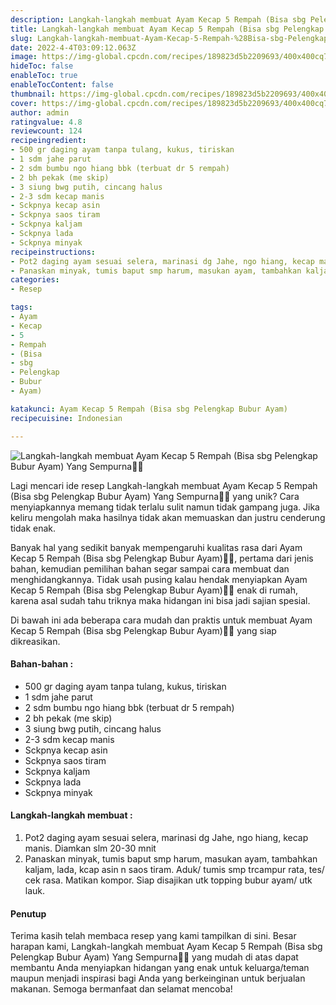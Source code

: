 ```yaml
---
description: Langkah-langkah membuat Ayam Kecap 5 Rempah (Bisa sbg Pelengkap Bubur Ayam) Yang Sempurna"
title: Langkah-langkah membuat Ayam Kecap 5 Rempah (Bisa sbg Pelengkap Bubur Ayam) Yang Sempurna
slug: Langkah-langkah-membuat-Ayam-Kecap-5-Rempah-%28Bisa-sbg-Pelengkap-Bubur-Ayam%29-Yang-Sempurna
date: 2022-4-4T03:09:12.063Z
image: https://img-global.cpcdn.com/recipes/189823d5b2209693/400x400cq70/photo.jpg
hideToc: false
enableToc: true
enableTocContent: false
thumbnail: https://img-global.cpcdn.com/recipes/189823d5b2209693/400x400cq70/photo.jpg
cover: https://img-global.cpcdn.com/recipes/189823d5b2209693/400x400cq70/photo.jpg
author: admin
ratingvalue: 4.8
reviewcount: 124
recipeingredient:
- 500 gr daging ayam tanpa tulang, kukus, tiriskan
- 1 sdm jahe parut
- 2 sdm bumbu ngo hiang bbk (terbuat dr 5 rempah)
- 2 bh pekak (me skip)
- 3 siung bwg putih, cincang halus
- 2-3 sdm kecap manis
- Sckpnya kecap asin
- Sckpnya saos tiram
- Sckpnya kaljam
- Sckpnya lada
- Sckpnya minyak
recipeinstructions:
- Pot2 daging ayam sesuai selera, marinasi dg Jahe, ngo hiang, kecap manis. Diamkan slm 20-30 mnit
- Panaskan minyak, tumis baput smp harum, masukan ayam, tambahkan kaljam, lada, kcap asin n saos tiram. Aduk/ tumis smp trcampur rata, tes/ cek rasa. Matikan kompor. Siap disajikan utk topping bubur ayam/ utk lauk.
categories:
- Resep

tags:
- Ayam
- Kecap
- 5
- Rempah
- (Bisa
- sbg
- Pelengkap
- Bubur
- Ayam)

katakunci: Ayam Kecap 5 Rempah (Bisa sbg Pelengkap Bubur Ayam)
recipecuisine: Indonesian

---
```


![Langkah-langkah membuat Ayam Kecap 5 Rempah (Bisa sbg Pelengkap Bubur Ayam) Yang Sempurna👩‍🍳](https://img-global.cpcdn.com/recipes/189823d5b2209693/400x400cq70/photo.jpg)

Lagi mencari ide resep Langkah-langkah membuat Ayam Kecap 5 Rempah (Bisa sbg Pelengkap Bubur Ayam) Yang Sempurna👩‍🍳 yang unik? Cara menyiapkannya memang tidak terlalu sulit namun tidak gampang juga. Jika keliru mengolah maka hasilnya tidak akan memuaskan dan justru cenderung tidak enak.

Banyak hal yang sedikit banyak mempengaruhi kualitas rasa dari Ayam Kecap 5 Rempah (Bisa sbg Pelengkap Bubur Ayam)👩‍🍳, pertama dari jenis bahan, kemudian pemilihan bahan segar sampai cara membuat dan menghidangkannya. Tidak usah pusing kalau hendak menyiapkan Ayam Kecap 5 Rempah (Bisa sbg Pelengkap Bubur Ayam)👩‍🍳 enak di rumah, karena asal sudah tahu triknya maka hidangan ini bisa jadi sajian spesial.

Di bawah ini ada beberapa cara mudah dan praktis untuk membuat Ayam Kecap 5 Rempah (Bisa sbg Pelengkap Bubur Ayam)👩‍🍳 yang siap dikreasikan.

<!--inarticleads1-->

#### Bahan-bahan :

- 500 gr daging ayam tanpa tulang, kukus, tiriskan
- 1 sdm jahe parut
- 2 sdm bumbu ngo hiang bbk (terbuat dr 5 rempah)
- 2 bh pekak (me skip)
- 3 siung bwg putih, cincang halus
- 2-3 sdm kecap manis
- Sckpnya kecap asin
- Sckpnya saos tiram
- Sckpnya kaljam
- Sckpnya lada
- Sckpnya minyak

<!--inarticleads2-->

#### Langkah-langkah membuat :

1. Pot2 daging ayam sesuai selera, marinasi dg Jahe, ngo hiang, kecap manis. Diamkan slm 20-30 mnit
1. Panaskan minyak, tumis baput smp harum, masukan ayam, tambahkan kaljam, lada, kcap asin n saos tiram. Aduk/ tumis smp trcampur rata, tes/ cek rasa. Matikan kompor. Siap disajikan utk topping bubur ayam/ utk lauk.

#### Penutup

Terima kasih telah membaca resep yang kami tampilkan di sini. Besar harapan kami, Langkah-langkah membuat Ayam Kecap 5 Rempah (Bisa sbg Pelengkap Bubur Ayam) Yang Sempurna👩‍🍳 yang mudah di atas dapat membantu Anda menyiapkan hidangan yang enak untuk keluarga/teman maupun menjadi inspirasi bagi Anda yang berkeinginan untuk berjualan makanan. Semoga bermanfaat dan selamat mencoba!